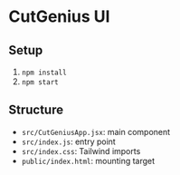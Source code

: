# CutGenius UI

## Setup
1. `npm install`
2. `npm start`

## Structure
- `src/CutGeniusApp.jsx`: main component
- `src/index.js`: entry point
- `src/index.css`: Tailwind imports
- `public/index.html`: mounting target
